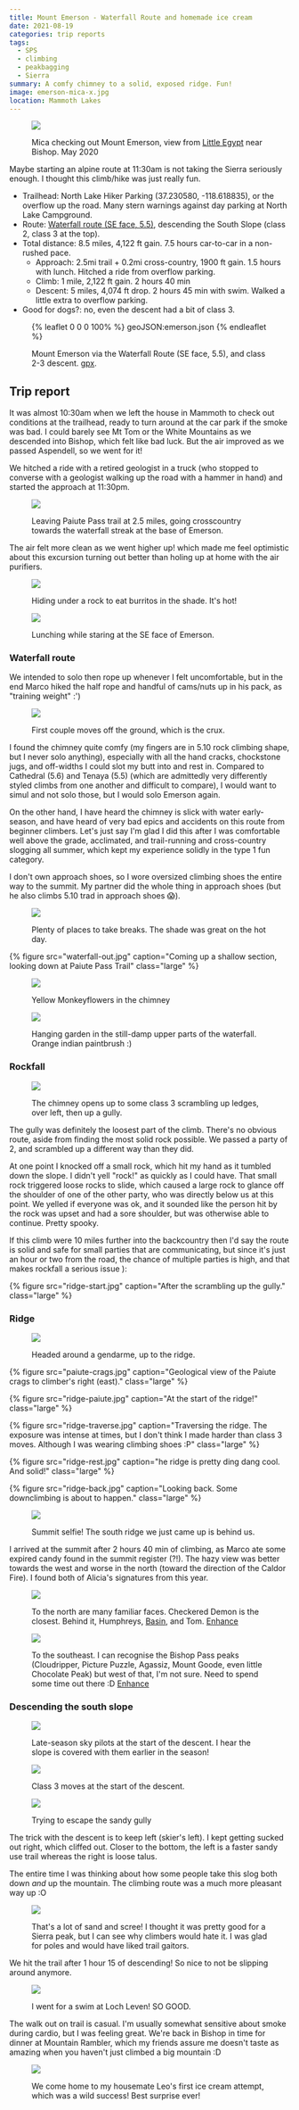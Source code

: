 ```yaml
---
title: Mount Emerson - Waterfall Route and homemade ice cream
date: 2021-08-19
categories: trip reports
tags:
  - SPS
  - climbing
  - peakbagging
  - Sierra
summary: A comfy chimney to a solid, exposed ridge. Fun!
image: emerson-mica-x.jpg
location: Mammoth Lakes
---
```


<figure>

![](emerson-mica.jpg)

<figcaption>

Mica checking out Mount Emerson, view from [Little Egypt](https://www.mountainproject.com/area/105817177/little-egypt) near Bishop. May 2020

</figcaption>
</figure>

Maybe starting an alpine route at 11:30am is not taking the Sierra seriously enough. I thought this climb/hike was just really fun.

- Trailhead: North Lake Hiker Parking (37.230580, -118.618835), or the overflow up the road. Many stern warnings against day parking at North Lake Campground.
- Route: [Waterfall route (SE face, 5.5)](https://www.mountainproject.com/route/106790885/southeast-face-aka-the-waterfall-route), descending the South Slope (class 2, class 3 at the top).
- Total distance: 8.5 miles, 4,122 ft gain. 7.5 hours car-to-car in a non-rushed pace.
  - Approach: 2.5mi trail + 0.2mi cross-country, 1900 ft gain. 1.5 hours with lunch. Hitched a ride from overflow parking.
  - Climb: 1 mile, 2,122 ft gain. 2 hours 40 min
  - Descent: 5 miles, 4,074 ft drop. 2 hours 45 min with swim. Walked a little extra to overflow parking.
- Good for dogs?: no, even the descent had a bit of class 3.

<figure>

{% leaflet 0 0 0 100% %}
geoJSON:emerson.json
{% endleaflet %}

<figcaption>

Mount Emerson via the Waterfall Route (SE face, 5.5), and class 2-3 descent. [gpx](emerson-daiyi.gpx).

</figcaption>
</figure>

## Trip report

It was almost 10:30am when we left the house in Mammoth to check out conditions at the trailhead, ready to turn around at the car park if the smoke was bad. I could barely see Mt Tom or the White Mountains as we descended into Bishop, which felt like bad luck. But the air improved as we passed Aspendell, so we went for it!

We hitched a ride with a retired geologist in a truck (who stopped to converse with a geologist walking up the road with a hammer in hand) and started the approach at 11:30pm.

<figure>

![](leave-trail.jpg)

<figcaption>
Leaving Paiute Pass trail at 2.5 miles, going crosscountry towards the waterfall streak at the base of Emerson.
</figcaption>
</figure>

The air felt more clean as we went higher up! which made me feel optimistic about this excursion turning out better than holing up at home with the air purifiers.

<div class="photos large">
<figure>

![](shade.jpg)

<figcaption>
Hiding under a rock to eat burritos in the shade. It's hot!
</figcaption>
</figure>

<figure>

![](lunch.jpg)

<figcaption>
Lunching while staring at the SE face of Emerson.
</figcaption>
</figure>
</div>

### Waterfall route

We intended to solo then rope up whenever I felt uncomfortable, but in the end Marco hiked the half rope and handful of cams/nuts up in his pack, as "training weight" :')

<figure>

![](waterfall-base.jpg)

<figcaption>
First couple moves off the ground, which is the crux.
</figcaption>
</figure>

I found the chimney quite comfy (my fingers are in 5.10 rock climbing shape, but I never solo anything), especially with all the hand cracks, chockstone jugs, and off-widths I could slot my butt into and rest in. Compared to Cathedral (5.6) and Tenaya (5.5) (which are admittedly very differently styled climbs from one another and difficult to compare), I would want to simul and not solo those, but I would solo Emerson again.

On the other hand, I have heard the chimney is slick with water early-season, and have heard of very bad epics and accidents on this route from beginner climbers. Let's just say I'm glad I did this after I was comfortable well above the grade, acclimated, and trail-running and cross-country slogging all summer, which kept my experience solidly in the type 1 fun category.

I don't own approach shoes, so I wore oversized climbing shoes the entire way to the summit. My partner did the whole thing in approach shoes (but he also climbs 5.10 trad in approach shoes 😱).

<figure>

![](rest.jpg)

<figcaption>
Plenty of places to take breaks. The shade was great on the hot day.
</figcaption>
</figure>

{% figure src="waterfall-out.jpg" caption="Coming up a shallow section, looking down at Paiute Pass Trail" class="large" %}

<div class="photos large">
<figure>

![](yellow-monkeyflower.jpg)

<figcaption>
Yellow Monkeyflowers in the chimney
</figcaption>
</figure>

<figure>

![](chimney-flowers.jpg)

<figcaption>
Hanging garden in the still-damp upper parts of the waterfall. Orange indian paintbrush :)
</figcaption>
</figure>
</div>

### Rockfall

<figure>

![](opening.jpg)

<figcaption>
The chimney opens up to some class 3 scrambling up ledges, over left, then up a gully.
</figcaption>
</figure>

The gully was definitely the loosest part of the climb. There's no obvious route, aside from finding the most solid rock possible. We passed a party of 2, and scrambled up a different way than they did.

At one point I knocked off a small rock, which hit my hand as it tumbled down the slope. I didn't yell "rock!" as quickly as I could have. That small rock triggered loose rocks to slide, which caused a large rock to glance off the shoulder of one of the other party, who was directly below us at this point. We yelled if everyone was ok, and it sounded like the person hit by the rock was upset and had a sore shoulder, but was otherwise able to continue. Pretty spooky.

If this climb were 10 miles further into the backcountry then I'd say the route is solid and safe for small parties that are communicating, but since it's just an hour or two from the road, the chance of multiple parties is high, and that makes rockfall a serious issue ):

{% figure src="ridge-start.jpg" caption="After the scrambling up the gully." class="large" %}

### Ridge

<figure>

![](ridge-up.jpg)

<figcaption>
Headed around a gendarme, up to the ridge.
</figcaption>
</figure>

{% figure src="paiute-crags.jpg" caption="Geological view of the Paiute crags to climber's right (east)." class="large" %}

{% figure src="ridge-paiute.jpg" caption="At the start of the ridge!" class="large" %}

{% figure src="ridge-traverse.jpg" caption="Traversing the ridge. The exposure was intense at times, but I don't think I made harder than class 3 moves. Although I was wearing climbing shoes :P" class="large" %}

{% figure src="ridge-rest.jpg" caption="he ridge is pretty ding dang cool. And solid!" class="large" %}

{% figure src="ridge-back.jpg" caption="Looking back. Some downclimbing is about to happen." class="large" %}

<figure>

![](summit-selfie.jpg)

<figcaption>
Summit selfie! The south ridge we just came up is behind us.
</figcaption>
</figure>

I arrived at the summit after 2 hours 40 min of climbing, as Marco ate some expired candy found in the summit register (?!). The hazy view was better towards the west and worse in the north (toward the direction of the Caldor Fire). I found both of Alicia's signatures from this year.

<figure>

![](summit-n.jpg)

<figcaption>

To the north are many familiar faces. Checkered Demon is the closest. Behind it, Humphreys, [Basin](/blog/basin-mountain), and Tom. [Enhance](summit-n.jpg)

</figcaption>
</figure>

<figure>

![](summit-se.jpg)

<figcaption>

To the southeast. I can recognise the Bishop Pass peaks (Cloudripper, Picture Puzzle, Agassiz, Mount Goode, even little Chocolate Peak) but west of that, I'm not sure. Need to spend some time out there :D [Enhance](summit-se.jpg)

</figcaption>
</figure>

### Descending the south slope

<figure>

![](sky-pilot.jpg)

<figcaption>
Late-season sky pilots at the start of the descent. I hear the slope is covered with them earlier in the season!
</figcaption>
</figure>

<figure>

![](descent-class-3.jpg)

<figcaption>
Class 3 moves at the start of the descent.
</figcaption>
</figure>

<figure>

![](descent.jpg)

<figcaption>
Trying to escape the sandy gully
</figcaption>
</figure>

The trick with the descent is to keep left (skier's left). I kept getting sucked out right, which cliffed out. Closer to the bottom, the left is a faster sandy use trail whereas the right is loose talus.

The entire time I was thinking about how some people take this slog both down _and_ up the mountain. The climbing route was a much more pleasant way up :O

<figure>

![](descent-scree.jpg)

<figcaption>
That's a lot of sand and scree! I thought it was pretty good for a Sierra peak, but I can see why climbers would hate it. I was glad for poles and would have liked trail gaitors.
</figcaption>
</figure>

We hit the trail after 1 hour 15 of descending! So nice to not be slipping around anymore.

<figure>

![](lake.jpg)

<figcaption>
I went for a swim at Loch Leven! SO GOOD. 
</figcaption>
</figure>

The walk out on trail is casual. I'm usually somewhat sensitive about smoke during cardio, but I was feeling great. We're back in Bishop in time for dinner at Mountain Rambler, which my friends assure me doesn't taste as amazing when you haven't just climbed a big mountain :D

<div class="photo-small">
<figure>

![](ice-cream.jpg)

<figcaption>
We come home to my housemate Leo's first ice cream attempt, which was a wild success! Best surprise ever!
</figcaption>
</figure>
</div>
